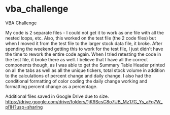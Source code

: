 # vba_challenge
VBA Challenge 

My code is 2 separate files - I could not get it to work as one file with all the nested loops, etc.
Also, this worked on the test file (the 2 code files) but when I moved it from the test file to the larger stock data file, it broke. After spending the weekend getting this to work for the test file, I just didn't have the time to rework the entire code again. 
When I tried retesting the code in the test file, it broke there as well. I believe that I have all the correct components though, as I was able to get the Summary Table Header printed on all the tabs as well as all the unique tickers, total stock volume in addition to the calculations of percent change and daily change. I also had the conditional formatting of color coding the daily change working and formatting percent change as a percentage. 

Additional files saved in Google Drive due to size. https://drive.google.com/drive/folders/1jK9ScsC8o7UB_Mz17G_Ys_aFq7W_pl1H?usp=sharing
